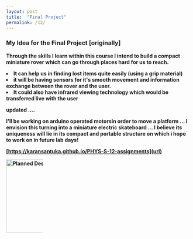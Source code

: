 ```yaml
---
layout: post
title:  "Final Project"
permalink: /12/
---
```


### My Idea for the Final Project [originally]

<b>Through the skills I learn within this course I intend to build a compact miniature rover which can go through places hard for us to reach.
<li>It can help us in finding lost items quite easily (using a grip material)
<li>it will be having sensors for it's smooth movement and information exchange between the rover and the user.
<li> It could also have infrared viewing technology which would be transferred live with the user


updated .... 

I'll be working on arduino operated motorsin order to move a platform ... I envision this turning into a miniature electric skateboard ... I believe its uniqueness will lie in its compact and portable structure on which i hope to work on in future lab days! 

<!-- You can include comments that will not be translated to HTML -->

<!-- You can include links and images in the following format: -->

[https://karansantuka.github.io/PHYS-S-12-assignments](url) 


<!-- Or, you can also directly include HTML, for example to make a split image -->
<img src="thought.jpg" alt="Planned Design" style="height: 200px; max-width: 20%">




<!-- You can also use HTML tags to include a video -->


<!-- Or to add a download link to any (reasonably small) file in your permalink directory -->


